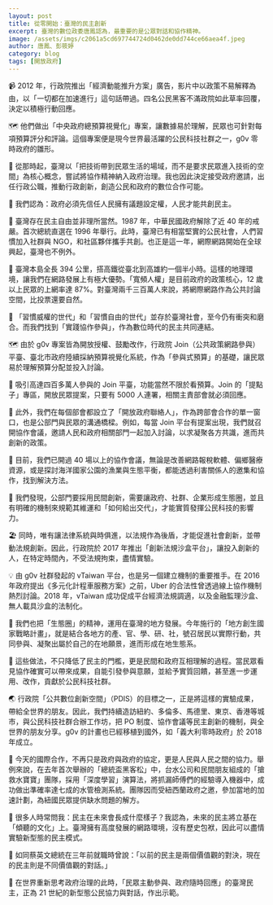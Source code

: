 ```yaml
---
layout: post
title: 從零開始：臺灣的民主創新
excerpt: 臺灣的數位政委唐鳳認為，最重要的是公眾對話和協作精神。
image: /assets/imgs/c2061a5cd697744724d0462de0dd744ce66aea4f.jpeg
author: 唐鳳、彭筱婷
category: blog
tags: [開放政府]
---
```

📹 2012 年，行政院推出「經濟動能推升方案」廣告，影片中以政策不易解釋為由，以「一切都在加速進行」這句話帶過。四名公民黑客不滿政院如此草率回覆，決定以積極行動回應。

🗺 他們做出「中央政府總預算視覺化」專案，讓數據易於理解，民眾也可針對每項預算評分和評論。這個專案便是現今世界最活躍的公民科技社群之一，g0v 零時政府的雛形。

🤝 從那時起，臺灣以「把技術帶到民眾生活的場域，而不是要求民眾進入技術的空間」為核心概念，嘗試將協作精神納入政府治理。我也因此決定接受政府邀請，出任行政公職，推動行政創新，創造公民和政府的數位合作可能。

🌻 我們認為：政府必須先信任人民擁有議題設定權，人民才能共創民主。

📶 臺灣存在民主自由並非理所當然。1987 年，中華民國政府解除了近 40 年的戒嚴。首次總統直選在 1996 年舉行。此時，臺灣已有相當堅實的公民社會，人們習慣加入社群與 NGO，和社區夥伴攜手共創。也正是這一年，網際網路開始在全球興起，臺灣也不例外。

🚅 臺灣本島全長 394 公里，搭高鐵從臺北到高雄約一個半小時。這樣的地理環境，讓我們在網路發展上有極大優勢。「寬頻人權」是目前政府的政策核心，12 歲以上民眾的上網率達 87%。對臺灣兩千三百萬人來說，將網際網路作為公共討論空間，比投票還要自然。

🚸 「習慣威權的世代」和「習慣自由的世代」並存於臺灣社會，至今仍有衝突和磨合。而我們找到「實踐協作參與」，作為數位時代的民主共同連結。

🗺 由於 g0v 專案皆為開放授權、鼓勵改作，行政院 Join（公共政策網路參與）平臺、臺北市政府陸續採納預算視覺化系統，作為「參與式預算」的基礎，讓民眾易於理解預算分配並投入討論。

🙋 吸引高達四百多萬人參與的 Join 平臺，功能當然不限於看預算。Join 的「提點子」專區，開放民眾提案，只要有 5000 人連署，相關主責部會就必須回應。

🔗 此外，我們在每個部會都設立了「開放政府聯絡人」，作為跨部會合作的單一窗口，也是公部門與民眾的溝通橋樑。例如，每當 Join 平台有提案出現，我們就召開協作會議，邀請人民和政府相關部門一起加入討論，以求凝聚各方共識，進而共創新的政策。

🍲 目前，我們已開過 40 場以上的協作會議，無論是改善網路報稅軟體、偏鄉醫療資源，或是探討海洋國家公園的漁業與生態平衡，都能透過利害關係人的邀集和協作，找到解決方法。

🔄 我們發現，公部門要採用民間創新，需要讓政府、社群、企業形成生態圈，並且有明確的機制來規範其維運和「如何給出交代」，才能實質發揮公民科技的影響力。

🏖 同時，唯有讓法律系統與時俱進，以法規作為後盾，才能促進社會創新，並帶動法規創新。因此，行政院於 2017 年推出「創新法規沙盒平台」，讓投入創新的人，在特定時間內，不受法規拘束，盡情實驗。

💡 由 g0v 社群發起的 vTaiwan 平台，也是另一個建立機制的重要推手。在 2016 年政府提出《多元化計程車服務方案》之前，Uber 的合法性曾透過線上協作機制熱烈討論。2018 年，vTaiwan 成功促成平台經濟法規調適，以及金融監理沙盒、無人載具沙盒的法制化。

🏡 我們也把「生態圈」的精神，運用在臺灣的地方發展。今年施行的「地方創生國家戰略計畫」，就是結合各地方的產、官、學、研、社，號召居民以實際行動，共同參與、凝聚出屬於自己的在地願景，進而形成在地生態系。

💞 這些做法，不只降低了民主的門檻，更是民間和政府互相理解的過程。當民眾看見協作確實可以帶來成果，自能引發參與意願，並給予實質回饋，甚至進一步運用、改作，貢獻於公民科技社群。

🌏 行政院「公共數位創新空間」（PDIS）的目標之一，正是將這樣的實驗成果，帶給全世界的朋友。因此，我們持續造訪紐約、多倫多、馬德里、東京、香港等城市，與公民科技社群合辦工作坊，把 PO 制度、協作會議等民主創新的機制，與全世界的朋友分享。g0v 的計畫也已經移植到國外，如「義大利零時政府」於 2018 年成立。

🚰 今天的國際合作，不再只是政府與政府的協定，更是人民與人民之間的協力。舉例來說，在去年首次舉辦的「總統盃黑客松」中，台水公司和民間朋友組成的「搶救水寶寶」團隊，採用「深度學習」演算法，將抓漏師傅們的經驗導入機器中，成功做出準確率達七成的水管檢測系統。團隊因而受紐西蘭政府之邀，參加當地的加速計劃，為紐國民眾提供缺水問題的解方。

🚀 很多人時常問我：民主在未來會長成什麼樣子？我認為，未來的民主將立基在「傾聽的文化」上。臺灣擁有高度發展的網路環境，沒有歷史包袱，因此可以盡情實驗新型態的民主模式。

🎨 如同蔡英文總統在三年前就職時曾說：「以前的民主是兩個價值觀的對決，現在的民主則是不同價值觀的對話。」

🗽 在世界重新思考政府治理的此時，「民眾主動參與、政府隨時回應」的臺灣民主，正為 21 世紀的新型態公民協力與對話，作出示範。
